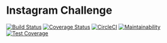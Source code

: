 # Instagram Challenge

[![Build Status](https://travis-ci.org/petraartep/instagram-challenge.svg?branch=master)](https://travis-ci.org/petraartep/instagram-challenge)  [![Coverage Status](https://coveralls.io/repos/github/petraartep/instagram-challenge/badge.svg?branch=master)](https://coveralls.io/github/petraartep/instagram-challenge?branch=master)  [![CircleCI](https://circleci.com/gh/petraartep/instagram-challenge.svg?style=svg)](https://circleci.com/gh/petraartep/instagram-challenge)  [![Maintainability](https://api.codeclimate.com/v1/badges/6c2052b50584bb33849d/maintainability)](https://codeclimate.com/github/petraartep/instagram-challenge/maintainability)  [![Test Coverage](https://api.codeclimate.com/v1/badges/6c2052b50584bb33849d/test_coverage)](https://codeclimate.com/github/petraartep/instagram-challenge/test_coverage)  


